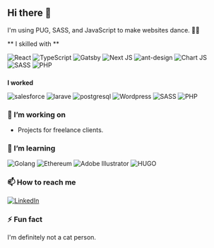 
## Hi there 👋

I'm using PUG, SASS, and JavaScript to make websites dance. 🕺🏽

** I skilled with **

<div display="flex">
  <img src="https://img.shields.io/badge/react-%2320232a.svg?style=for-the-badge&logo=react&logoColor=%2361DAFB" alt="React"/>
  <img src="https://img.shields.io/badge/typescript-%23007ACC.svg?style=for-the-badge&logo=typescript&logoColor=white" alt="TypeScript"/>
  <img src="https://img.shields.io/badge/Gatsby-%23663399.svg?style=for-the-badge&logo=gatsby&logoColor=white" alt="Gatsby"/>
  <img src="https://img.shields.io/badge/Next-black?style=for-the-badge&logo=next.js&logoColor=white" alt="Next JS"/>
  <img src="https://img.shields.io/badge/-AntDesign-%230170FE?style=for-the-badge&logo=ant-design&logoColor=white" alt="ant-design"/>
  <img src="https://img.shields.io/badge/chart.js-F5788D.svg?style=for-the-badge&logo=chart.js&logoColor=white" alt="Chart JS"/>
  <img src="https://img.shields.io/badge/css3-%231572B6.svg?style=for-the-badge&logo=SASS&logoColor=white" alt="SASS"/>
  <img src="https://img.shields.io/badge/php-%2320232a.svg?style=for-the-badge&logo=PHP&logoColor=blue" alt="PHP"/>
 
</div>

###

**I worked**

<div display="flex">
  <img src="https://img.shields.io/badge/salesforce-%2320232a.svg?style=for-the-badge&logo=salesforce&logoColor=%2361DAFB" alt="salesforce"/>
  <img src="https://img.shields.io/badge/laravel-red.svg?style=for-the-badge&logo=laravel&logoColor=white" alt="larave"/>
  <img src="https://img.shields.io/badge/postgresql-blue.svg?style=for-the-badge&logo=postgresql&logoColor=white" alt="postgresql"/>
  <img src="https://img.shields.io/badge/wordpress-black?style=for-the-badge&logo=wordpress&logoColor=white" alt="Wordpress"/>
  <img src="https://img.shields.io/badge/css3-%231572B6.svg?style=for-the-badge&logo=SASS&logoColor=white" alt="SASS"/>
  <img src="https://img.shields.io/badge/php-%2320232a.svg?style=for-the-badge&logo=PHP&logoColor=blue" alt="PHP"/>
</div>

### 🔭 I’m working on

- Projects for freelance clients.

### 🌱 I’m learning

<div display="flex">
  <img src="https://img.shields.io/badge/hyperledger-2F3134?style=for-the-badge&logo=golang&logoColor=white" alt="Golang"/>
  <img src="https://img.shields.io/badge/Ethereum-3C3C3D?style=for-the-badge&logo=Ethereum&logoColor=white" alt="Ethereum"/>
  <img src="https://img.shields.io/badge/adobe%20illustrator-%23FF9A00.svg?style=for-the-badge&logo=adobe%20illustrator&logoColor=white" alt="Adobe Illustrator"/>
   <img src="https://img.shields.io/badge/hugo-%2320232a.svg?style=for-the-badge&logo=HUGO&logoColor=%23ff5897" alt="HUGO"/>
</div>


### 📫 How to reach me

<div display="flex">
  <a href="https://www.linkedin.com/in/serhii-bondarenko-18359a202/">
    <img src="https://img.shields.io/badge/linkedin-%230077B5.svg?style=for-the-badge&logo=linkedin&logoColor=white" alt="LinkedIn"/>
  </a>
</div>

### ⚡ Fun fact

I'm definitely not a cat person.
